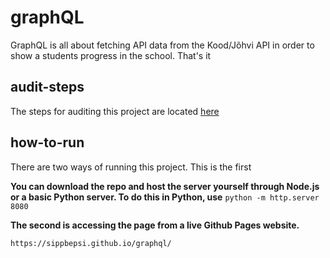 # graphQL
GraphQL is all about fetching API data from the Kood/Jõhvi API in order to show a students progress in the school. That's it
## audit-steps
The steps for auditing this project are located [here](https://github.com/01-edu/public/tree/master/subjects/graphql/audit)
## how-to-run
There are two ways of running this project. This is the first

**You can download the repo and host the server yourself through Node.js or a basic Python server. To do this in Python, use**
```python -m http.server 8080```

**The second is accessing the page from a live Github Pages website.**

```https://sippbepsi.github.io/graphql/```
